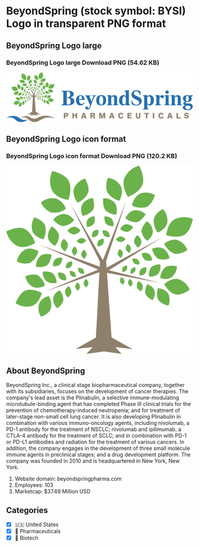 # BeyondSpring (stock symbol: BYSI) Logo in transparent PNG format

## BeyondSpring Logo large

### BeyondSpring Logo large Download PNG (54.62 KB)

![BeyondSpring Logo large Download PNG (54.62 KB)](/img/orig/BYSI_BIG-ef15749e.png)

## BeyondSpring Logo icon format

### BeyondSpring Logo icon format Download PNG (120.2 KB)

![BeyondSpring Logo icon format Download PNG (120.2 KB)](/img/orig/BYSI-66e7375c.png)

## About BeyondSpring

BeyondSpring Inc., a clinical stage biopharmaceutical company, together with its subsidiaries, focuses on the development of cancer therapies. The company's lead asset is the Plinabulin, a selective immune-modulating microtubule-binding agent that has completed Phase III clinical trials for the prevention of chemotherapy-induced neutropenia; and for treatment of later-stage non-small cell lung cancer. It is also developing Plinabulin in combination with various immuno-oncology agents, including nivolumab, a PD-1 antibody for the treatment of NSCLC; nivolumab and ipilimumab, a CTLA-4 antibody for the treatment of SCLC; and in combination with PD-1 or PD-L1 antibodies and radiation for the treatment of various cancers. In addition, the company engages in the development of three small molecule immune agents in preclinical stages; and a drug development platform. The company was founded in 2010 and is headquartered in New York, New York.

1. Website domain: beyondspringpharma.com
2. Employees: 103
3. Marketcap: $37.69 Million USD


## Categories
- [x] 🇺🇸 United States
- [x] 💊 Pharmaceuticals
- [x] 🧬 Biotech
